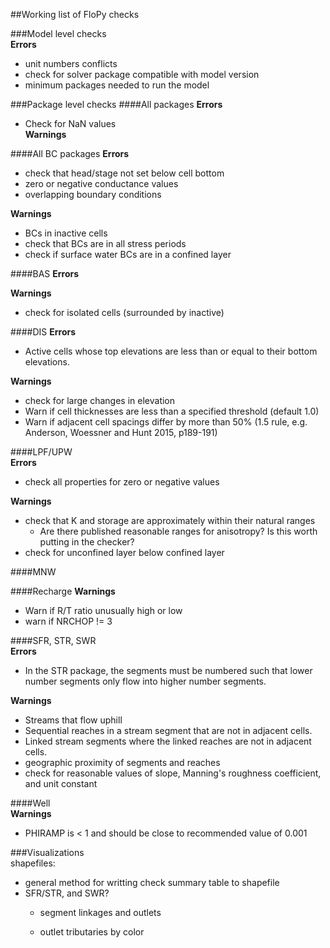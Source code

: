 ##Working list of FloPy checks

###Model level checks  
**Errors** 

* unit numbers conflicts
* check for solver package compatible with model version
* minimum packages needed to run the model

###Package level checks
####All packages
**Errors**   

* Check for NaN values  
**Warnings**   


####All BC packages
**Errors**
  
* check that head/stage not set below cell bottom
* zero or negative conductance values
* overlapping boundary conditions

**Warnings**   

* BCs in inactive cells
* check that BCs are in all stress periods
* check if surface water BCs are in a confined layer

####BAS
**Errors**  
 

**Warnings**   


* check for isolated cells (surrounded by inactive)

####DIS
**Errors**   

* Active cells whose top elevations are less than or equal to their bottom elevations.

**Warnings**   

* check for large changes in elevation
* Warn if cell thicknesses are less than a specified threshold (default 1.0)
* Warn if adjacent cell spacings differ by more than 50% (1.5 rule, e.g. Anderson, Woessner and Hunt 2015, p189-191)


####LPF/UPW  
**Errors**  

* check all properties for zero or negative values  

**Warnings**   

* check that K and storage are approximately within their natural ranges
     * Are there published reasonable ranges for anisotropy? Is this worth putting in the checker?
* check for unconfined layer below confined layer

####MNW

####Recharge
**Warnings**   
* Warn if R/T ratio unusually high or low
* warn if NRCHOP != 3

####SFR, STR, SWR  
**Errors**  

* In the STR package, the segments must be numbered such that lower number segments only flow into higher number segments.  

**Warnings**  

* Streams that flow uphill
* Sequential reaches in a stream segment that are not in adjacent cells.
* Linked stream segments where the linked reaches are not in adjacent cells.
* geographic proximity of segments and reaches
* check for reasonable values of slope, Manning's roughness coefficient, and unit constant

####Well  
**Warnings**   

* PHIRAMP is < 1 and should be close to recommended value of 0.001 

###Visualizations  
shapefiles:  

* general method for writting check summary table to shapefile
* SFR/STR, and SWR?
	* 	segment linkages and outlets
	  
	* 	outlet tributaries by color